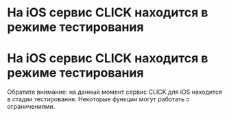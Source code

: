 # На iOS сервис CLICK находится в режиме тестирования

# На iOS сервис CLICK находится в режиме тестирования
Обратите внимание: на данный момент сервис CLICK для iOS находится в стадии тестирования. Некоторые функции могут работать с ограничениями.